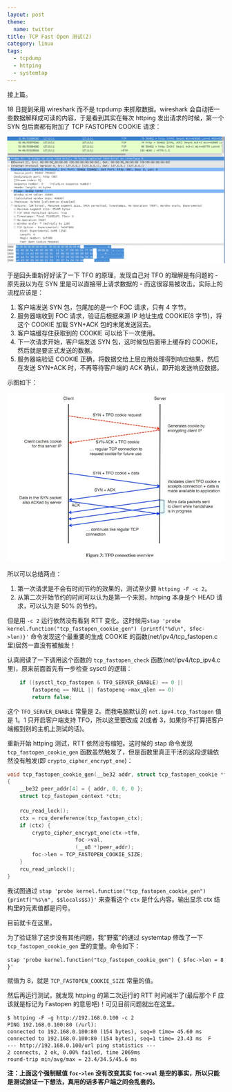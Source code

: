 ```yaml
---
layout: post
theme:
  name: twitter
title: TCP Fast Open 测试(2)
category: linux
tags:
  - tcpdump
  - httping
  - systemtap
---
```


接上篇。

18 日提到采用 wireshark 而不是 tcpdump 来抓取数据。wireshark 会自动把一些数据解释成可读的内容，于是看到其实在每次 httping 发出请求的时候，第一个 SYN 包后面都有附加了 TCP FASTOPEN COOKIE 请求：

![](/images/uploads/foc-req.png)

于是回头重新好好读了一下 TFO 的原理，发现自己对 TFO 的理解是有问题的 - 原先我以为在 SYN 里是可以直接带上请求数据的 - 而这很容易被攻击。实际上的流程应该是：

1. 客户端发送 SYN 包，包尾加的是一个 FOC 请求，只有 4 字节。
2. 服务器端收到 FOC 请求，验证后根据来源 IP 地址生成 COOKIE(8 字节)，将这个 COOKIE 加载 SYN+ACK 包的末尾发送回去。
3. 客户端缓存住获取到的 COOKIE 可以给下一次使用。
4. 下一次请求开始，客户端发送 SYN 包，这时候包后面带上缓存的 COOKIE，然后就是要正式发送的数据。
4. 服务器端验证 COOKIE 正确，将数据交给上层应用处理得到响应结果，然后在发送 SYN+ACK 时，不再等待客户端的 ACK 确认，即开始发送响应数据。

示图如下：

![](/images/uploads/tfo.jpg)

所以可以总结两点：

1. 第一次请求是不会有时间节约的效果的，测试至少要 `httping -F -c 2`。
2. 从第二次开始节约的时间可以认为是第一个来回，httping 本身是个 HEAD 请求，可以认为是 50% 的节约。

但是用 `-c 2` 运行依然没有看到 RTT 变化。这时候用`stap 'probe kernel.function("tcp_fastopen_cookie_gen") {printf("%d\n", $foc->len)}'` 命令发现这个最重要的生成 COOKIE 的函数(net/ipv4/tcp_fastopen.c里)居然一直没有被触发！

认真阅读了一下调用这个函数的 `tcp_fastopen_check` 函数(net/ipv4/tcp_ipv4.c里)，原来前面首先有一步检查 sysctl 的逻辑：

```c
    if ((sysctl_tcp_fastopen & TFO_SERVER_ENABLE) == 0 ||
        fastopenq == NULL || fastopenq->max_qlen == 0)
        return false;
```

这个 `TFO_SERVER_ENABLE` 常量是 2。而我电脑默认的 `net.ipv4.tcp_fastopen` 值是 1。1 只开启客户端支持 TFO，所以这里要改成 2(或者 3，如果你不打算把客户端搬到别的主机上测试的话)。

重新开始 httping 测试，RTT 依然没有缩短。这时候的 stap 命令发现 `tcp_fastopen_cookie_gen` 函数虽然触发了，但是函数里真正干活的这段逻辑依然没有触发(即 `crypto_cipher_encrypt_one`)：

```c
void tcp_fastopen_cookie_gen(__be32 addr, struct tcp_fastopen_cookie *foc)
{
    __be32 peer_addr[4] = { addr, 0, 0, 0 };
    struct tcp_fastopen_context *ctx;

    rcu_read_lock();
    ctx = rcu_dereference(tcp_fastopen_ctx);
    if (ctx) {
        crypto_cipher_encrypt_one(ctx->tfm,
                      foc->val,
                      (__u8 *)peer_addr);
        foc->len = TCP_FASTOPEN_COOKIE_SIZE;
    }
    rcu_read_unlock();
}
```

我试图通过 `stap 'probe kernel.function("tcp_fastopen_cookie_gen"){printf("%s\n", $$locals$$)}'` 来查看这个 `ctx` 是什么内容。输出显示 ctx 结构里的元素值都是问号。

目前就卡在这里。

为了验证除了这步没有其他问题，我"野蛮"的通过 systemtap 修改了一下 `tcp_fastopen_cookie_gen` 里的变量。命令如下：

```
stap 'probe kernel.function("tcp_fastopen_cookie_gen") { $foc->len = 8 }'
```

赋值为 8，就是 `TCP_FASTOPEN_COOKIE_SIZE` 常量的值。

然后再运行测试，就发现 httping 的第二次运行的 RTT 时间减半了(最后那个 F 应该就是标记为 Fastopen 的意思吧)！可见目前问题就出在这里。

    $ httping -F -g http://192.168.0.100 -c 2
    PING 192.168.0.100:80 (/url):
    connected to 192.168.0.100:80 (154 bytes), seq=0 time= 45.60 ms 
    connected to 192.168.0.100:80 (154 bytes), seq=1 time= 23.43 ms  F
    --- http://192.168.0.100/url ping statistics ---
    2 connects, 2 ok, 0.00% failed, time 2069ms
    round-trip min/avg/max = 23.4/34.5/45.6 ms


**注：上面这个强制赋值 `foc->len` 没有改变其实 `foc->val` 是空的事实，所以只能是测试验证一下想法，真用的话多客户端之间会乱套的。**
